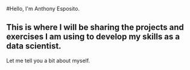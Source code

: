 #Hello, I'm Anthony Esposito.
##  This is where I will be sharing the projects and exercises I am using to develop my skills as a data scientist.

Let me tell you a bit about myself.
